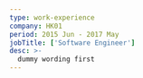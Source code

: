 ```yaml
---
type: work-experience
company: HK01
period: 2015 Jun - 2017 May
jobTitle: ['Software Engineer']
desc: >-
  dummy wording first
---
```

